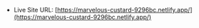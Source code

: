 - Live Site URL: [https://marvelous-custard-9296bc.netlify.app/](https://marvelous-custard-9296bc.netlify.app/)
